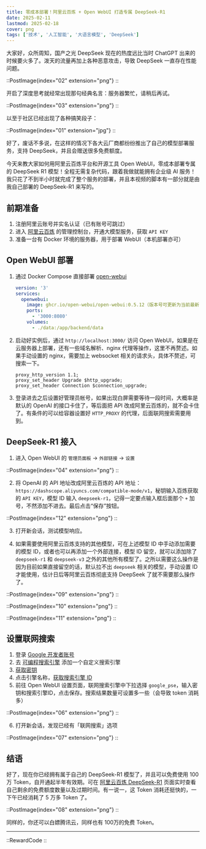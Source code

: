 ```yaml
---
title: 零成本部署！阿里云百炼 + Open WebUI 打造专属 DeepSeek-R1
date: 2025-02-11
lastmod: 2025-02-18
cover: png
tags: ['技术', '人工智能', '大语言模型', 'DeepSeek']
---
```


大家好，众所周知，国产之光 DeepSeek 现在的热度远比当时 ChatGPT 出来的时候要火多了。泼天的流量再加上各种恶意攻击，导致 DeepSeek 一直存在性能问题。

::PostImage{index="02" extension="png"}
::

开启了深度思考就经常出现那句经典名言：服务器繁忙，请稍后再试。

::PostImage{index="03" extension="png"}
::

以至于社区已经出现了各种搞笑段子：

::PostImage{index="01" extension="jpg"}
::

好了，废话不多说，在这样的情况下各大云厂商都纷纷推出了自己的模型部署服务，支持 DeepSeek，并且会赠送很多免费额度。

今天来教大家如何用阿里云百炼平台和开源工具 Open WebUI，零成本部署专属的 DeepSeek R1 模型！全程无需复杂代码，跟着我做就能拥有企业级 AI 服务！我只花了不到半小时就完成了整个服务的部署，并且本视频的脚本有一部分就是由我自己部署的 DeepSeek-R1 来写的。

## 前期准备

1. 注册阿里云账号并实名认证（已有账号可跳过）
2. 进入 [阿里云百炼](https://www.aliyun.com/product/bailian) 的管理控制台，开通大模型服务，获取 `API KEY`
3. 准备一台有 Docker 环境的服务器，用于部署 WebUI（本机部署亦可）

## Open WebUI 部署

1. 通过 Docker Compose 直接部署 [open-webui](https://github.com/open-webui/open-webui)

   ```yaml
   version: '3'
   services:
     openwebui:
       image: ghcr.io/open-webui/open-webui:0.5.12（版本号可更新为当前最新 tag 版本号，或使用 main 拉取最新）
       ports:
         - '3000:8080'
       volumes:
         - ./data:/app/backend/data
   ```

2. 启动好实例后，通过 `http://localhost:3000/` 访问 Open WebUI，如果是在云服务器上部署，还有一些域名解析、nginx 代理等操作，这里不再赘述。如果手动设置的 nginx，需要加上 websocket 相关的请求头，具体不赘述，可搜索一下。

   ```nginx
   proxy_http_version 1.1;
   proxy_set_header Upgrade $http_upgrade;
   proxy_set_header Connection $connection_upgrade;
   ```

3. 登录进去之后设置好管理员帐号，如果出现白屏需要等待一段时间，大概率是默认的 OpenAI 的接口卡住了，等后面把 API 改成阿里云百炼的，就不会卡住了。有条件的可以给容器设置好 `HTTP_PROXY` 的代理，后面联网搜索需要用到。

## DeepSeek-R1 接入

1. 进入 Open WebUI 的 `管理员面板` -> `外部链接` -> `设置`

::PostImage{index="04" extension="png"}
::

2. 将 OpenAI 的 API 地址改成阿里云百炼的 API 地址：`https://dashscope.aliyuncs.com/compatible-mode/v1`，秘钥输入百炼获取的 `API KEY`，模型 ID 输入 `deepseek-r1`，记得一定要点输入框后面那个 `+` 加号，不然添加不进去。最后点击“保存”按钮。

::PostImage{index="12" extension="png"}
::

3. 打开新会话，测试模型响应。

4. 如果需要使用阿里云百炼支持的其他模型，可在上述模型 ID 中手动添加需要的模型 ID，或者也可以再添加一个外部连接，模型 ID 留空，就可以添加除了 `deepseek-r1` 和 `deepseek-v3` 之外的其他所有模型了。之所以需要这么操作是因为目前如果直接留空的话，默认拉不出 `deepseek` 相关的模型，手动设置 ID 才能使用，估计日后等阿里云百炼彻底支持 DeepSeek 了就不需要那么操作了。

::PostImage{index="09" extension="png"}
::

::PostImage{index="10" extension="png"}
::

::PostImage{index="11" extension="png"}
::

## 设置联网搜索

1. 登录 [Google 开发者账号](https://developers.google.com/custom-search)
2. 去 [可编程搜索引擎](https://programmablesearchengine.google.com/controlpanel/all) 添加一个自定义搜索引擎
3. [获取密钥](https://developers.google.com/custom-search/v1/introduction)
4. 点击引擎名称，[获取搜索引擎 ID](https://programmablesearchengine.google.com/controlpanel/all)
5. 前往 Open WebUI 设置页面，联网搜索引擎中下拉选择 `google_pse`，输入密钥和搜索引擎ID，点击保存。搜索结果数量可设置多一些（会导致 token 消耗多）

::PostImage{index="06" extension="png"}
::

6. 打开新会话，发现已经有「联网搜索」选项

::PostImage{index="07" extension="png"}
::

## 结语

好了，现在你已经拥有属于自己的 DeepSeek-R1 模型了，并且可以免费使用 100 万 Token，自开通起半年有效期。可在 [阿里云百炼 DeepSeek-R1](https://bailian.console.aliyun.com/detail/deepseek-r1#/model-market/detail/deepseek-r1) 页面实时查看自己剩余的免费额度数量以及过期时间。有一说一，这 Token 消耗还挺快的，一下午已经消耗了 5 万多 Token 了。

::PostImage{index="08" extension="png"}
::

同样的，你还可以白嫖腾讯云，同样也有 100万的免费 Token。

---

::RewardCode
::
